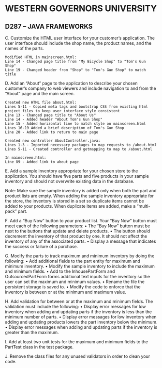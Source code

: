 # WESTERN GOVERNORS UNIVERSITY 
## D287 – JAVA FRAMEWORKS

C.  Customize the HTML user interface for your customer’s application. The user interface should include the shop name, the product names, and the names of the parts.
    
    Modified HTML in mainscreen.html:
    Line 14 - Changed page title from "My Bicycle Shop" to "Tom's Gun Shop"
    Line 19 - Changed header from "Shop" to "Tom's Gun Shop" to match title

D.  Add an “About” page to the application to describe your chosen customer’s company to web viewers and include navigation to and from the “About” page and the main screen.

    Created new HTML file about.html:
    Lines 5-11 - Copied meta tags and bootstrap CSS from existing html project files to keep user interface style consistent
    Line 13 - Changed page title to "About Us"
    Line 14 - Added header "About Tom's Gun Shop"
    Line 15 - Added horizontal line to match style on mainscreen.html
    Lines 16-19 Added a brief description of Tom's Gun Shop
    Line 20 - Added link to return to main page
    
    Created new controller AboutController.java:
    Lines 1-3 - Imported necessary packages to map requests to /about.html
    Lines 5-11 - Created controller and getmapping to map to /about.html

    In mainscreen.html:
    Line 89 - Added link to about page

E.  Add a sample inventory appropriate for your chosen store to the application. You should have five parts and five products in your sample inventory and should not overwrite existing data in the database.


Note: Make sure the sample inventory is added only when both the part and product lists are empty. When adding the sample inventory appropriate for the store, the inventory is stored in a set so duplicate items cannot be added to your products. When duplicate items are added, make a “multi-pack” part.


F.  Add a “Buy Now” button to your product list. Your “Buy Now” button must meet each of the following parameters:
•  The “Buy Now” button must be next to the buttons that update and delete products.
•  The button should decrement the inventory of that product by one. It should not affect the inventory of any of the associated parts.
•  Display a message that indicates the success or failure of a purchase.


G.  Modify the parts to track maximum and minimum inventory by doing the following:
•  Add additional fields to the part entity for maximum and minimum inventory.
•  Modify the sample inventory to include the maximum and minimum fields.
•  Add to the InhousePartForm and OutsourcedPartForm forms additional text inputs for the inventory so the user can set the maximum and minimum values.
•  Rename the file the persistent storage is saved to.
•  Modify the code to enforce that the inventory is between or at the minimum and maximum value.


H.  Add validation for between or at the maximum and minimum fields. The validation must include the following:
•  Display error messages for low inventory when adding and updating parts if the inventory is less than the minimum number of parts.
•  Display error messages for low inventory when adding and updating products lowers the part inventory below the minimum.
•  Display error messages when adding and updating parts if the inventory is greater than the maximum.


I.  Add at least two unit tests for the maximum and minimum fields to the PartTest class in the test package.


J.  Remove the class files for any unused validators in order to clean your code.